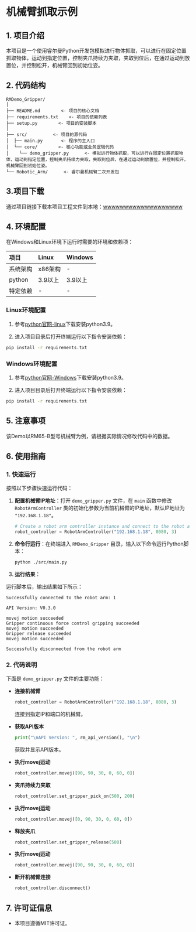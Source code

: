 # 机械臂抓取示例

## 1. 项目介绍

本项目是一个使用睿尔曼Python开发包模拟进行物体抓取，可以进行在固定位置抓取物体，运动到指定位置，控制夹爪持续力夹取，夹取到位后，在通过运动到放置位，并控制松开，机械臂回到初始位姿。

## 2. 代码结构

```
RMDemo_Gripper/
│
├── README.md        <- 项目的核心文档
├── requirements.txt    <- 项目的依赖列表
├── setup.py        <- 项目的安装脚本
│
├── src/          <- 项目的源代码
│  ├── main.py       <- 程序的主入口
│  └── core/        <- 核心功能或业务逻辑代码
│    └── demo_gripper.py      <- 模拟进行物体抓取，可以进行在固定位置抓取物体，运动到指定位置，控制夹爪持续力夹取，夹取到位后，在通过运动到放置位，并控制松开，机械臂回到初始位姿。
└── Robotic_Arm/      <- 睿尔曼机械臂二次开发包
```

## 3.项目下载

通过项目链接下载本项目工程文件到本地：[wwwwwwwwwwwwwwwwwww]()

## 4. 环境配置

在Windows和Linux环境下运行时需要的环境和依赖项：

| 项目         | Linux     | Windows   |
| :--          | :--       | :--       |
| 系统架构     | x86架构   | -         |
| python       | 3.9以上   | 3.9以上   |
| 特定依赖     | -         | -         |

### Linux环境配置

   1. 参考[python官网-linux](https://www.python.org/downloads/source/)下载安装python3.9。

   2. 进入项目目录后打开终端运行以下指令安装依赖：

```bash
pip install -r requirements.txt
```

### Windows环境配置

   1. 参考[python官网-Windows](https://www.python.org/downloads/windows/)下载安装python3.9。

   2. 进入项目目录后打开终端运行以下指令安装依赖：

```bash
pip install -r requirements.txt
```


## 5. 注意事项

该Demo以RM65-B型号机械臂为例，请根据实际情况修改代码中的数据。

## 6. 使用指南

### 1. 快速运行

按照以下步骤快速运行代码：

1. **配置机械臂IP地址**：打开 `demo_gripper.py` 文件，在 `main` 函数中修改 `RobotArmController` 类的初始化参数为当前机械臂的IP地址，默认IP地址为 `"192.168.1.18"`。

    ```python
    # Create a robot arm controller instance and connect to the robot arm
    robot_controller = RobotArmController("192.168.1.18", 8080, 3)
    ```

2. **命令行运行**：在终端进入 `RMDemo_Gripper` 目录，输入以下命令运行Python脚本：

    ```bash
    python ./src/main.py
    ```
 
3. **运行结果**：

运行脚本后，输出结果如下所示：

```
Successfully connected to the robot arm: 1

API Version: V0.3.0

movej motion succeeded
Gripper continuous force control gripping succeeded
movej motion succeeded
Gripper release succeeded
movej motion succeeded

Successfully disconnected from the robot arm
```

### 2. 代码说明

下面是 `demo_gripper.py` 文件的主要功能：

- **连接机械臂**

    ```python
    robot_controller = RobotArmController("192.168.1.18", 8080, 3)
    ```
    连接到指定IP和端口的机械臂。

- **获取API版本**

    ```python
    print("\nAPI Version: ", rm_api_version(), "\n")
    ```
    获取并显示API版本。

- **执行movej运动**

    ```python
    robot_controller.movej([90, 90, 30, 0, 60, 0])
    ```

- **夹爪持续力夹取**

    ```python
    robot_controller.set_gripper_pick_on(500, 200)
    ```

- **执行movej运动**

    ```python
    robot_controller.movej([0, 90, 30, 0, 60, 0])
    ```

- **释放夹爪**

    ```python
    robot_controller.set_gripper_release(500)
    ```

- **执行movej运动**

    ```python
    robot_controller.movej([90, 90, 30, 0, 60, 0])
    ```

- **断开机械臂连接**

    ```python
    robot_controller.disconnect()
    ```

## 7. 许可证信息

- 本项目遵循MIT许可证。
